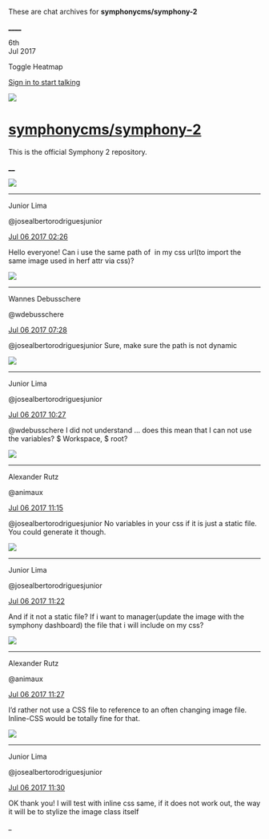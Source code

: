 These are chat archives for **symphonycms/symphony-2**

[__](/symphonycms/symphony-2/archives/2017/07/07)[__](/symphonycms/symphony-2/archives/2017/07/05)

6th  
Jul 2017

Toggle Heatmap

[Sign in to start talking](/login?action=login&button=archive-login)

![](https://avatars-02.gitter.im/group/iv/3/57542c45c43b8c601977197e?s=48)

#  [symphonycms/symphony-2](/symphonycms/symphony-2)

This is the official Symphony 2 repository.

[ __](/orgs/symphonycms/rooms "More symphonycms rooms")

![](https://avatars2.githubusercontent.com/u/8875485?v=4&s=30)

____

Junior Lima

@josealbertorodriguesjunior

[Jul 06 2017
02:26](https://gitter.im/symphonycms/symphony-2?at=595d9fbec101bc4e3a57a60c)

Hello everyone! Can i use the same path of <img> in my css url(to import the
same image used in herf attr via css)?

![](https://avatars1.githubusercontent.com/u/4136426?v=4&s=30)

____

Wannes Debusschere

@wdebusschere

[Jul 06 2017
07:28](https://gitter.im/symphonycms/symphony-2?at=595de6ad6ae41d5d33bef51c)

@josealbertorodriguesjunior Sure, make sure the path is not dynamic

![](https://avatars2.githubusercontent.com/u/8875485?v=4&s=30)

____

Junior Lima

@josealbertorodriguesjunior

[Jul 06 2017
10:27](https://gitter.im/symphonycms/symphony-2?at=595e10a0f5b3458e301b6c00)

@wdebusschere I did not understand ... does this mean that I can not use the
variables? $ Workspace, $ root?

![](https://avatars2.githubusercontent.com/u/446874?v=4&s=30)

____

Alexander Rutz

@animaux

[Jul 06 2017
11:15](https://gitter.im/symphonycms/symphony-2?at=595e1bea2723db8d5ee2e5ff)

@josealbertorodriguesjunior No variables in your css if it is just a static
file. You could generate it though.

![](https://avatars2.githubusercontent.com/u/8875485?v=4&s=30)

____

Junior Lima

@josealbertorodriguesjunior

[Jul 06 2017
11:22](https://gitter.im/symphonycms/symphony-2?at=595e1d7e3230e14f3a2f46bb)

And if it not a static file? If i want to manager(update the image with the
symphony dashboard) the file that i will include on my css?

![](https://avatars2.githubusercontent.com/u/446874?v=4&s=30)

____

Alexander Rutz

@animaux

[Jul 06 2017
11:27](https://gitter.im/symphonycms/symphony-2?at=595e1e9a329651f46e5cde48)

I’d rather not use a CSS file to reference to an often changing image file.
Inline-CSS would be totally fine for that.

![](https://avatars2.githubusercontent.com/u/8875485?v=4&s=30)

____

Junior Lima

@josealbertorodriguesjunior

[Jul 06 2017
11:30](https://gitter.im/symphonycms/symphony-2?at=595e1f61329651f46e5ce1c9)

OK thank you! I will test with inline css same, if it does not work out, the
way it will be to stylize the image class itself

_

